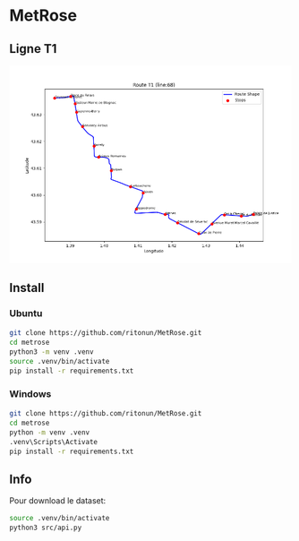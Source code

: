 # MetRose

## Ligne T1
![ligne T1](doc/t1.png)

## Install
### Ubuntu
```bash
git clone https://github.com/ritonun/MetRose.git
cd metrose
python3 -m venv .venv
source .venv/bin/activate
pip install -r requirements.txt
```

### Windows
```bash
git clone https://github.com/ritonun/MetRose.git
cd metrose
python -m venv .venv
.venv\Scripts\Activate
pip install -r requirements.txt
```

## Info
Pour download le dataset:
```bash
source .venv/bin/activate
python3 src/api.py
```
